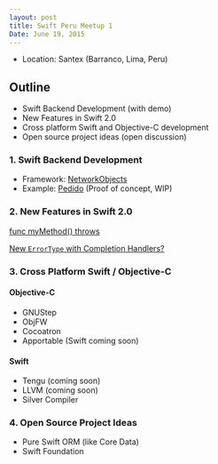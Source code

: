 ```yaml
---
layout: post
title: Swift Peru Meetup 1
Date: June 19, 2015
---
```


- Location: Santex (Barranco, Lima, Peru)

## Outline

- Swift Backend Development (with demo)
- New Features in Swift 2.0
- Cross platform Swift and Objective-C development
- Open source project ideas (open discussion)

### 1. Swift Backend Development

 - Framework: [NetworkObjects](https://github.com/colemancda/NetworkObjects)
 - Example: [Pedido](https://github.com/colemancda/Pedido) (Proof of concept, WIP)

### 2. New Features in Swift 2.0

[func myMethod() throws](https://www.mikeash.com/pyblog/friday-qa-2015-06-19-the-best-of-whats-new-in-swift.html)

[New ```ErrorType``` with Completion Handlers?](http://ericasadun.com/2015/06/18/swift-asynchronous-error-handling/)

### 3. Cross Platform Swift / Objective-C

#### Objective-C

- GNUStep
- ObjFW
- Cocoatron
- Apportable (Swift coming soon)

#### Swift

- Tengu (coming soon)
- LLVM (coming soon)
- Silver Compiler

### 4. Open Source Project Ideas

- Pure Swift ORM (like Core Data)
- Swift Foundation
